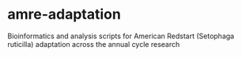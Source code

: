 # amre-adaptation
Bioinformatics and analysis scripts for American Redstart (Setophaga ruticilla) adaptation across the annual cycle research
